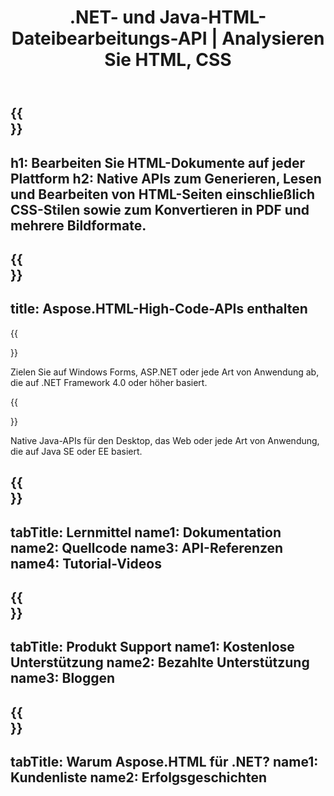 ﻿---
translation: true
template: /templates/_template-family.md
title: .NET- und Java-HTML-Dateibearbeitungs-API | Analysieren Sie HTML, CSS
weight: 10
url: /family
description: Erstellen, lesen, bearbeiten, parsen und konvertieren Sie HTML-Dokumente in .NET- und Java-Anwendungen mit der entsprechenden Bibliothek.
---

{{<section banner>}}
---
h1: Bearbeiten Sie HTML-Dokumente auf jeder Plattform
h2: Native APIs zum Generieren, Lesen und Bearbeiten von HTML-Seiten einschließlich CSS-Stilen sowie zum Konvertieren in PDF und mehrere Bildformate.
---

{{<section include>}}
---
title: Aspose.HTML-High-Code-APIs enthalten
---

{{<section net>}}

Zielen Sie auf Windows Forms, ASP.NET oder jede Art von Anwendung ab, die auf .NET Framework 4.0 oder höher basiert.

{{<section java>}}

Native Java-APIs für den Desktop, das Web oder jede Art von Anwendung, die auf Java SE oder EE basiert.

{{<section learning>}}
---
tabTitle: Lernmittel
name1: Dokumentation
name2: Quellcode
name3: API-Referenzen
name4: Tutorial-Videos
---

{{<section support>}}
---
tabTitle: Produkt Support
name1: Kostenlose Unterstützung
name2: Bezahlte Unterstützung
name3: Bloggen
---

{{<section why>}}
---
tabTitle: Warum Aspose.HTML für .NET?
name1: Kundenliste
name2: Erfolgsgeschichten
---
